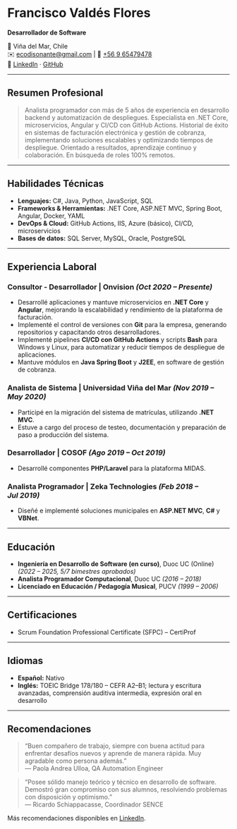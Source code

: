 # Francisco Valdés Flores
**Desarrollador de Software**

📍 Viña del Mar, Chile  
✉️ ecodisonante@gmail.com | 📱 [+56 9 65479478](https://wa.me/56965479478)  
🔗 [LinkedIn](https://linkedin.com/in/ecodisonante) · [GitHub](https://github.com/ecodisonante)

---

## Resumen Profesional
> Analista programador con más de 5 años de experiencia en desarrollo backend y automatización de despliegues. Especialista en .NET Core, microservicios, Angular y CI/CD con GitHub Actions. Historial de éxito en sistemas de facturación electrónica y gestión de cobranza, implementando soluciones escalables y optimizando tiempos de despliegue. Orientado a resultados, aprendizaje continuo y colaboración. En  búsqueda de roles 100% remotos.

---

## Habilidades Técnicas
- **Lenguajes:** C#, Java, Python, JavaScript, SQL
- **Frameworks & Herramientas:** .NET Core, ASP.NET MVC, Spring Boot, Angular, Docker, YAML
- **DevOps & Cloud:** GitHub Actions, IIS, Azure (básico), CI/CD, microservicios
- **Bases de datos:** SQL Server, MySQL, Oracle, PostgreSQL

---

## Experiencia Laboral

### Consultor - Desarrollador | Onvision _(Oct 2020 – Presente)_
- Desarrollé aplicaciones y mantuve microservicios en **.NET Core** y **Angular**, mejorando la escalabilidad y rendimiento de la plataforma de facturación.
- Implementé el control de versiones con **Git** para la empresa, generando repositorios y capacitando otros desarrolladores.
- Implementé pipelines **CI/CD con GitHub Actions** y scripts **Bash** para Windows y Linux, para automatizar y reducir tiempos de despliegue de aplicaciones.
- Mantuve módulos en **Java Spring Boot** y **J2EE**, en software de gestión de cobranza.


### Analista de Sistema | Universidad Viña del Mar _(Nov 2019 – May 2020)_
- Participé en la migración del sistema de matrículas, utilizando **.NET MVC**.
- Estuve a cargo del proceso de testeo, documentación y preparación de paso a producción del sistema.


### Desarrollador | COSOF _(Ago 2019 – Oct 2019)_
- Desarrollé componentes **PHP/Laravel** para la plataforma MIDAS.


### Analista Programador | Zeka Technologies _(Feb 2018 – Jul 2019)_
- Diseñé e implementé soluciones municipales en **ASP.NET MVC**, **C#** y **VBNet**.

---


## Educación
- **Ingeniería en Desarrollo de Software (en curso)**, Duoc UC (Online) _(2022 – 2025, 5/7 bimestres aprobados)_
- **Analista Programador Computacional**, Duoc UC _(2016 – 2018)_
- **Licenciado en Educación / Pedagogía Musical**, PUCV _(1999 – 2006)_

---

## Certificaciones
- Scrum Foundation Professional Certificate (SFPC) – CertiProf

---

## Idiomas
- **Español:** Nativo
- **Inglés:** TOEIC Bridge 178/180 – CEFR A2–B1; lectura y escritura avanzadas, comprensión auditiva intermedia, expresión oral en desarrollo

---

## Recomendaciones
> “Buen compañero de trabajo, siempre con buena actitud para enfrentar desafíos nuevos y aprende de manera rápida. Muy agradable como persona además.”  
> — Paola Andrea Ulloa, QA Automation Engineer

> “Posee sólido manejo teórico y técnico en desarrollo de software. Demostró gran compromiso con sus alumnos, resolviendo problemas con disposición y optimismo.”  
> — Ricardo Schiappacasse, Coordinador SENCE

Más recomendaciones disponibles en [LinkedIn](https://linkedin.com/in/ecodisonante).
